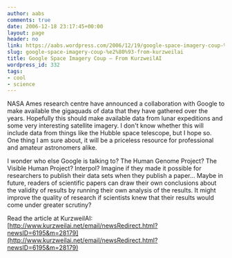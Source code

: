 ```yaml
---
author: aabs
comments: true
date: 2006-12-18 23:17:45+00:00
layout: page
header: no
link: https://aabs.wordpress.com/2006/12/19/google-space-imagery-coup-%e2%80%93-from-kurzweilai/
slug: google-space-imagery-coup-%e2%80%93-from-kurzweilai
title: Google Space Imagery Coup – From KurzweilAI
wordpress_id: 332
tags:
- cool
- science
---
```


NASA Ames research centre have announced a collaboration with Google to make available the gigaquads of data that they have gathered over the years. Hopefully this should make available data from lunar expeditions and some very interesting satellite imagery. I don't know whether this will include data from things like the Hubble space telescope, but I hope so. One thing I am sure about, it will be a priceless resource for professional and amateur astronomers alike.


I wonder who else Google is talking to? The Human Genome Project? The Visible Human Project? Interpol? Imagine if they made it possible for researchers to publish their data sets when they publish a paper... Maybe in future, readers of scientific papers can draw their own conclusions about the validity of results by running their own analysis of the results. It might improve the quality of research if scientists knew that their results would come under greater scrutiny?


Read the article at KurzweilAI: [http://www.kurzweilai.net/email/newsRedirect.html?newsID=6195&m=28179](http://www.kurzweilai.net/email/newsRedirect.html?newsID=6195&m=28179)

